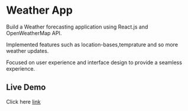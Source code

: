 # Weather App

Build a Weather forecasting application using React.js and OpenWeatherMap API.

Implemented features such as location-bases,temprature and so more weather updates.

Focused on user experience and interface design to provide a seamless experience.

## Live Demo

Click here [link](https://weather-app-opal-seven-17.vercel.app/)
